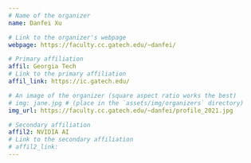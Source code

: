 ```yaml
---
# Name of the organizer
name: Danfei Xu

# Link to the organizer's webpage
webpage: https://faculty.cc.gatech.edu/~danfei/

# Primary affiliation
affil: Georgia Tech
# Link to the primary affiliation
affil_link: https://ic.gatech.edu/

# An image of the organizer (square aspect ratio works the best)
# img: jane.jpg # (place in the `assets/img/organizers` directory)
img_url: https://faculty.cc.gatech.edu/~danfei/profile_2021.jpg

# Secondary affiliation
affil2: NVIDIA AI
# Link to the secondary affiliation
# affil2_link:
---
```


